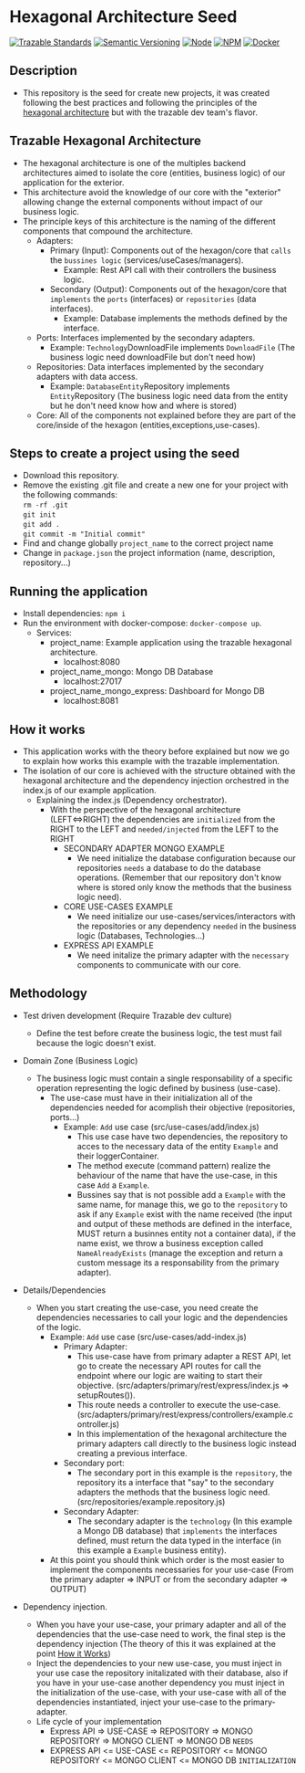# Hexagonal Architecture Seed

[![Trazable Standards](https://img.shields.io/badge/Conventional%20Commits-1.0.0-yellow.svg)](https://conventionalcommits.org)
[![Semantic Versioning](https://img.shields.io/badge/Semver-2.0.0-brightgreen)](https://semver.org/spec/v2.0.0.html)
[![Node](https://img.shields.io/badge/Node-14.15-yellowgreen)](https://nodejs.org/en/)
[![NPM](https://img.shields.io/badge/NPM-red)](https://www.npmjs.com/)
[![Docker](https://img.shields.io/badge/Docker-19.03.13-blue)](https://www.docker.com/)

## Description

- This repository is the seed for create new projects, it was created following the best practices and following the principles of the [hexagonal architecture](#Hexagonal-Architecture) but with the trazable dev team's flavor.

## Trazable Hexagonal Architecture

- The hexagonal architecture is one of the multiples backend architectures aimed to isolate the core (entities, business logic) of our application for the exterior.
- This architecture avoid the knowledge of our core with the "exterior" allowing change the external components without impact of our business logic.
- The principle keys of this architecture is the naming of the different components that compound the architecture.
  - Adapters:
    - Primary (Input): Components out of the hexagon/core that `calls` the `bussines logic` (services/useCases/managers).
      - Example: Rest API call with their controllers the business logic.
    - Secondary (Output): Components out of the hexagon/core that `implements` the `ports` (interfaces) or `repositories` (data interfaces).
      - Example: Database implements the methods defined by the interface.
  - Ports: Interfaces implemented by the secondary adapters.
    - Example: `Technology`DownloadFile implements `DownloadFile` (The business logic need downloadFile but don't need how)
  - Repositories: Data interfaces implemented by the secondary adapters with data access.
    - Example: `DatabaseEntity`Repository implements `Entity`Repository (The business logic need data from the entity but he don't need know how and where is stored)
  - Core: All of the components not explained before they are part of the core/inside of the hexagon (entities,exceptions,use-cases).

## Steps to create a project using the seed

- Download this repository.
- Remove the existing .git file and create a new one for your project with the following commands:  
`rm -rf .git`  
`git init`  
`git add .`  
`git commit -m "Initial commit"`
- Find and change globally `project_name` to the correct project name
- Change in `package.json` the project information (name, description, repository...)

## Running the application

- Install dependencies:  `npm i`
- Run the environment with docker-compose:  `docker-compose up`.
  - Services:
    - project_name: Example application using the trazable hexagonal architecture.
      - localhost:8080
    - project_name_mongo: Mongo DB Database
      - localhost:27017
    - project_name_mongo_express: Dashboard for Mongo DB
      - localhost:8081

## How it works

- This application works with the theory before explained but now we go to explain how works this example with the trazable implementation.
- The isolation of our core is achieved with the structure obtained with the hexagonal architecture and the dependency injection orchestred in the index.js of our example application.
  - Explaining the index.js (Dependency orchestrator).
    - With the perspective of the hexagonal architecture (LEFT<=>RIGHT) the dependencies are `initialized` from the RIGHT to the LEFT and `needed/injected` from the LEFT to the RIGHT
      - SECONDARY ADAPTER MONGO EXAMPLE
        - We need initialize the database configuration because our repositories `needs` a database to do the database operations. (Remember that our repository don't know where is stored only know the methods that the business logic need).
      - CORE USE-CASES EXAMPLE
        - We need initialize our use-cases/services/interactors with the repositories or any dependency `needed` in the business logic (Databases, Technologies...)
      - EXPRESS API EXAMPLE
        - We need initalize the primary adapter with the `necessary` components to communicate with our core.

## Methodology

- Test driven development (Require Trazable dev culture)
  - Define the test before create the business logic, the test must fail because the logic doesn't exist.
- Domain Zone (Business Logic)
  - The business logic must contain a single responsability of a specific operation representing the logic defined by business (use-case).
    - The use-case must have in their initialization all of the dependencies needed for acomplish their objective (repositories, ports...)
      - Example: `Add` use case (src/use-cases/add/index.js)
        - This use case have two dependencies, the repository to acces to the necessary data of the entity `Example` and their loggerContainer.
        - The method execute (command pattern) realize the behaviour of the name that have the use-case, in this case `Add` a `Example`.
        - Bussines say that is not possible add a `Example` with the same name, for manage this, we go to the `repository` to ask if any `Example` exist with the name received (the input and output of these methods are defined in the interface, MUST return a businnes entity not a container data), if the name exist, we throw a business exception called `NameAlreadyExists` (manage the exception and return a custom message its a responsability from the primary adapter).
- Details/Dependencies
  - When you start creating the use-case, you need create the dependencies necessaries to call your logic and the dependencies of the logic.
    - Example: `Add` use case (src/use-cases/add-index.js)
      - Primary Adapter:
        - This use-case have from primary adapter a REST API, let go to create the necessary API routes for call the endpoint where our logic are waiting to start their objective. (src/adapters/primary/rest/express/index.js => setupRoutes()).
        - This route needs a controller to execute the use-case. (src/adapters/primary/rest/express/controllers/example.controller.js)
        - In this implementation of the hexagonal architecture the primary adapters call directly to the business logic instead creating a previous interface.
      - Secondary port:
        - The secondary port in this example is the `repository`, the repository its a interface that "say" to the secondary adapters the methods that the business logic need. (src/repositories/example.repository.js)
      - Secondary Adapter:
        - The secondary adapter is the `technology` (In this example a Mongo DB database) that `implements` the interfaces defined, must return the data typed in the interface (in this example a `Example` business entity).
    - At this point you should think which order is the most easier to implement the components necessaries for your use-case (From the primary adapter => INPUT or from the secondary adapter => OUTPUT)

- Dependency injection.
  - When you have your use-case, your primary adapter and all of the dependencies that the use-case need to work, the final step is the dependency injection (The theory of this it was explained at the point [How it Works](#How-it-works))
  - Inject the dependencies to your new use-case, you must inject in your use case the repository initalizated with their database, also if you have in your use-case another dependency you must inject in the initialization of the use-case, with your use-case with all of the dependencies instantiated, inject your use-case to the primary-adapter.
  - Life cycle of your implementation
    - Express API => USE-CASE => REPOSITORY => MONGO REPOSITORY => MONGO CLIENT => MONGO DB `NEEDS`
    - EXPRESS API <= USE-CASE <= REPOSITORY <= MONGO REPOSITORY <= MONGO CLIENT <= MONGO DB `INITIALIZATION`
